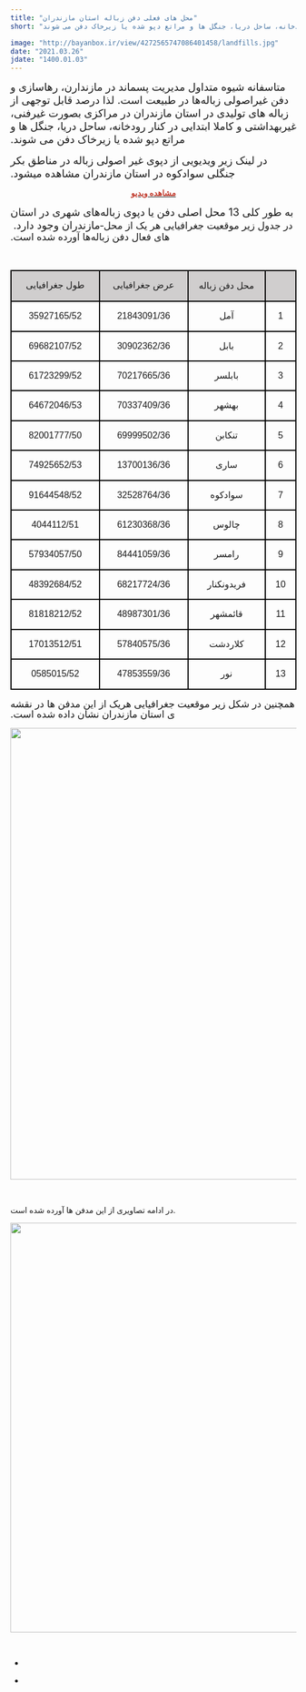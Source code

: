 ```yaml
---
title: "محل های فعلی دفن زباله استان مازندران"
short: "متاسفانه شیوه متداول مدیریت پسماند در مازندارن، رهاسازی و دفن غیراصولی زباله‌ها در طبیعت است. لذا درصد قابل توجهی از زباله ­های تولیدی در استان مازندران در مراکزی بصورت غیرفنی، غیربهداشتی و کاملا ابتدایی در کنار رودخانه، ساحل دریا، جنگل ­ها و مراتع دپو شده یا زیرخاک دفن می ­شوند."

image: "http://bayanbox.ir/view/4272565747086401458/landfills.jpg"
date: "2021.03.26"
jdate: "1400.01.03"
---
```


<div class="post">
<div class="body align"><div class="cnt">
<p><span lang="AR-SA" dir="RTL" style="font-size:14.0pt"><span style=" ">متاسفانه شیوه متداول مدیریت پسماند در مازندارن، رهاسازی و دفن غیراصولی زباله‌ها در طبیعت است. لذا درصد قابل توجهی از زباله ­های تولیدی در استان مازندران در مراکزی بصورت غیرفنی، غیربهداشتی و کاملا ابتدایی در کنار رودخانه، ساحل دریا، جنگل ­ها و مراتع دپو شده یا زیرخاک دفن می ­شوند.</span></span></p>
<p><span lang="AR-SA" dir="RTL" style="font-size:14.0pt"><span style=" ">در لینک زیر ویدیویی از دپوی غیر اصولی زباله در مناطق بکر جنگلی سوادکوه در استان مازندران مشاهده میشود. </span></span></p>
<p style="text-align: center;"><strong><a href="https://as1.cdn.asset.aparat.com/aparat-video/19c4e5f43d3b986f20ee835af6c56dde23477437-360p.mp4"><span style="color:#c0392b;">مشاهده ویدیو</span></a></strong></p>
<p><span lang="AR-SA" dir="RTL" style="font-size:14.0pt"><span style=" ">به طور کلی 13 محل اصلی دفن یا دپوی زباله‌های شهری در استان مازندران وجود دارد.&nbsp;</span></span><span lang="FA" dir="RTL" style="font-size:13.0pt"><span style="line-height:107%"><span style=" ">در جدول زیر موقعیت جغرافیایی هر یک از محل­ های فعال دفن زباله‌ها آورده شده است.</span></span></span></p>
<p><span lang="FA" dir="RTL" style="font-size:13.0pt"><span style="line-height:107%"><span style=" ">&nbsp;</span></span></span></p>
<table class="MsoTableGrid" dir="rtl" style="border-collapse:collapse; border:none" align="center"><tbody>
<tr>
<td valign="top" style="border-bottom:2px solid black; width:39px; padding:0cm 7px 0cm 7px; height:18px; background-color:#d0cece; border-top:2px solid black; border-right:2px solid black; border-left:2px solid black"><p align="center" dir="RTL" style="text-align:center">&nbsp;</p></td>
<td style="border-bottom:2px solid black; width:123px; padding:0cm 7px 0cm 7px; height:18px; background-color:#d0cece; border-top:2px solid black; border-right:none; border-left:2px solid black"><p align="center" dir="RTL" style="text-align:center"><span style="font-size:11pt"><span style="line-height:115%"><span style="direction:rtl"><span style="unicode-bidi:embed"><span style="font-family:Calibri,sans-serif"><span lang="FA" style="font-size:12.0pt"><span style="line-height:115%"><span style=" ">محل دفن زباله</span></span></span></span></span></span></span></span></p></td>
<td valign="top" style="border-bottom:2px solid black; width:142px; padding:0cm 7px 0cm 7px; height:18px; background-color:#d0cece; border-top:2px solid black; border-right:none; border-left:2px solid black"><p align="center" dir="RTL" style="text-align:center"><span style="font-size:11pt"><span style="line-height:115%"><span style="direction:rtl"><span style="unicode-bidi:embed"><span style="font-family:Calibri,sans-serif"><span lang="FA" style="font-size:12.0pt"><span style="line-height:115%"><span style=" ">عرض جغرافیایی</span></span></span></span></span></span></span></span></p></td>
<td valign="top" style="border-bottom:2px solid black; width:142px; padding:0cm 7px 0cm 7px; height:18px; background-color:#d0cece; border-top:2px solid black; border-right:none; border-left:2px solid black"><p align="center" dir="RTL" style="text-align:center"><span style="font-size:11pt"><span style="line-height:115%"><span style="direction:rtl"><span style="unicode-bidi:embed"><span style="font-family:Calibri,sans-serif"><span lang="FA" style="font-size:12.0pt"><span style="line-height:115%"><span style=" ">طول جغرافیایی</span></span></span></span></span></span></span></span></p></td>
</tr>
<tr>
<td valign="top" style="border-bottom:2px solid black; width:39px; padding:0cm 7px 0cm 7px; height:18px; border-top:none; border-right:2px solid black; border-left:2px solid black"><p align="center" dir="RTL" style="text-align:center"><span style="font-size:11pt"><span style="line-height:115%"><span style="direction:rtl"><span style="unicode-bidi:embed"><span style="font-family:Calibri,sans-serif"><span lang="FA" style="font-size:12.0pt"><span style="line-height:115%"><span style=" ">1</span></span></span></span></span></span></span></span></p></td>
<td style="border-bottom:2px solid black; width:123px; padding:0cm 7px 0cm 7px; height:18px; border-top:none; border-right:none; border-left:2px solid black"><p align="center" dir="RTL" style="text-align:center"><span style="font-size:11pt"><span style="line-height:115%"><span style="direction:rtl"><span style="unicode-bidi:embed"><span style="font-family:Calibri,sans-serif"><span lang="FA" style="font-size:12.0pt"><span style="line-height:115%"><span style=" ">آمل</span></span></span></span></span></span></span></span></p></td>
<td valign="top" style="border-bottom:2px solid black; width:142px; padding:0cm 7px 0cm 7px; height:18px; border-top:none; border-right:none; border-left:2px solid black"><p align="center" dir="RTL" style="text-align:center"><span style="font-size:11pt"><span style="line-height:115%"><span style="direction:rtl"><span style="unicode-bidi:embed"><span style="font-family:Calibri,sans-serif"><span lang="FA" style="font-size:12.0pt"><span style="line-height:115%"><span style=" ">21843091/36</span></span></span></span></span></span></span></span></p></td>
<td valign="top" style="border-bottom:2px solid black; width:142px; padding:0cm 7px 0cm 7px; height:18px; border-top:none; border-right:none; border-left:2px solid black"><p align="center" dir="RTL" style="text-align:center"><span style="font-size:11pt"><span style="line-height:115%"><span style="direction:rtl"><span style="unicode-bidi:embed"><span style="font-family:Calibri,sans-serif"><span lang="FA" style="font-size:12.0pt"><span style="line-height:115%"><span style=" ">35927165/52</span></span></span></span></span></span></span></span></p></td>
</tr>
<tr>
<td valign="top" style="border-bottom:2px solid black; width:39px; padding:0cm 7px 0cm 7px; height:18px; border-top:none; border-right:2px solid black; border-left:2px solid black"><p align="center" dir="RTL" style="text-align:center"><span style="font-size:11pt"><span style="line-height:115%"><span style="direction:rtl"><span style="unicode-bidi:embed"><span style="font-family:Calibri,sans-serif"><span lang="FA" style="font-size:12.0pt"><span style="line-height:115%"><span style=" ">2</span></span></span></span></span></span></span></span></p></td>
<td style="border-bottom:2px solid black; width:123px; padding:0cm 7px 0cm 7px; height:18px; border-top:none; border-right:none; border-left:2px solid black"><p align="center" dir="RTL" style="text-align:center"><span style="font-size:11pt"><span style="line-height:115%"><span style="direction:rtl"><span style="unicode-bidi:embed"><span style="font-family:Calibri,sans-serif"><span lang="FA" style="font-size:12.0pt"><span style="line-height:115%"><span style=" ">بابل</span></span></span></span></span></span></span></span></p></td>
<td valign="top" style="border-bottom:2px solid black; width:142px; padding:0cm 7px 0cm 7px; height:18px; border-top:none; border-right:none; border-left:2px solid black"><p align="center" dir="RTL" style="text-align:center"><span style="font-size:11pt"><span style="line-height:115%"><span style="direction:rtl"><span style="unicode-bidi:embed"><span style="font-family:Calibri,sans-serif"><span lang="FA" style="font-size:12.0pt"><span style="line-height:115%"><span style=" ">30902362/36</span></span></span></span></span></span></span></span></p></td>
<td valign="top" style="border-bottom:2px solid black; width:142px; padding:0cm 7px 0cm 7px; height:18px; border-top:none; border-right:none; border-left:2px solid black"><p align="center" dir="RTL" style="text-align:center"><span style="font-size:11pt"><span style="line-height:115%"><span style="direction:rtl"><span style="unicode-bidi:embed"><span style="font-family:Calibri,sans-serif"><span lang="FA" style="font-size:12.0pt"><span style="line-height:115%"><span style=" ">69682107/52</span></span></span></span></span></span></span></span></p></td>
</tr>
<tr>
<td valign="top" style="border-bottom:2px solid black; width:39px; padding:0cm 7px 0cm 7px; height:18px; border-top:none; border-right:2px solid black; border-left:2px solid black"><p align="center" dir="RTL" style="text-align:center"><span style="font-size:11pt"><span style="line-height:115%"><span style="direction:rtl"><span style="unicode-bidi:embed"><span style="font-family:Calibri,sans-serif"><span lang="FA" style="font-size:12.0pt"><span style="line-height:115%"><span style=" ">3</span></span></span></span></span></span></span></span></p></td>
<td style="border-bottom:2px solid black; width:123px; padding:0cm 7px 0cm 7px; height:18px; border-top:none; border-right:none; border-left:2px solid black"><p align="center" dir="RTL" style="text-align:center"><span style="font-size:11pt"><span style="line-height:115%"><span style="direction:rtl"><span style="unicode-bidi:embed"><span style="font-family:Calibri,sans-serif"><span lang="FA" style="font-size:12.0pt"><span style="line-height:115%"><span style=" ">بابلسر</span></span></span></span></span></span></span></span></p></td>
<td style="border-bottom:2px solid black; width:142px; padding:0cm 7px 0cm 7px; height:18px; border-top:none; border-right:none; border-left:2px solid black"><p align="center" dir="RTL" style="text-align:center"><span style="font-size:11pt"><span style="line-height:115%"><span style="direction:rtl"><span style="unicode-bidi:embed"><span style="font-family:Calibri,sans-serif"><span lang="FA" style="font-size:12.0pt"><span style="line-height:115%"><span style=" ">70217665/36</span></span></span></span></span></span></span></span></p></td>
<td style="border-bottom:2px solid black; width:142px; padding:0cm 7px 0cm 7px; height:18px; border-top:none; border-right:none; border-left:2px solid black"><p align="center" dir="RTL" style="text-align:center"><span style="font-size:11pt"><span style="line-height:115%"><span style="direction:rtl"><span style="unicode-bidi:embed"><span style="font-family:Calibri,sans-serif"><span lang="FA" style="font-size:12.0pt"><span style="line-height:115%"><span style=" ">61723299/52</span></span></span></span></span></span></span></span></p></td>
</tr>
<tr>
<td valign="top" style="border-bottom:2px solid black; width:39px; padding:0cm 7px 0cm 7px; height:18px; border-top:none; border-right:2px solid black; border-left:2px solid black"><p align="center" dir="RTL" style="text-align:center"><span style="font-size:11pt"><span style="line-height:115%"><span style="direction:rtl"><span style="unicode-bidi:embed"><span style="font-family:Calibri,sans-serif"><span lang="FA" style="font-size:12.0pt"><span style="line-height:115%"><span style=" ">4</span></span></span></span></span></span></span></span></p></td>
<td style="border-bottom:2px solid black; width:123px; padding:0cm 7px 0cm 7px; height:18px; border-top:none; border-right:none; border-left:2px solid black"><p align="center" dir="RTL" style="text-align:center"><span style="font-size:11pt"><span style="line-height:115%"><span style="direction:rtl"><span style="unicode-bidi:embed"><span style="font-family:Calibri,sans-serif"><span lang="FA" style="font-size:12.0pt"><span style="line-height:115%"><span style=" ">بهشهر</span></span></span></span></span></span></span></span></p></td>
<td valign="top" style="border-bottom:2px solid black; width:142px; padding:0cm 7px 0cm 7px; height:18px; border-top:none; border-right:none; border-left:2px solid black"><p align="center" dir="RTL" style="text-align:center"><span style="font-size:11pt"><span style="line-height:115%"><span style="direction:rtl"><span style="unicode-bidi:embed"><span style="font-family:Calibri,sans-serif"><span lang="FA" style="font-size:12.0pt"><span style="line-height:115%"><span style=" ">70337409/36</span></span></span></span></span></span></span></span></p></td>
<td valign="top" style="border-bottom:2px solid black; width:142px; padding:0cm 7px 0cm 7px; height:18px; border-top:none; border-right:none; border-left:2px solid black"><p align="center" dir="RTL" style="text-align:center"><span style="font-size:11pt"><span style="line-height:115%"><span style="direction:rtl"><span style="unicode-bidi:embed"><span style="font-family:Calibri,sans-serif"><span lang="FA" style="font-size:12.0pt"><span style="line-height:115%"><span style=" ">64672046/53</span></span></span></span></span></span></span></span></p></td>
</tr>
<tr>
<td valign="top" style="border-bottom:2px solid black; width:39px; padding:0cm 7px 0cm 7px; height:18px; border-top:none; border-right:2px solid black; border-left:2px solid black"><p align="center" dir="RTL" style="text-align:center"><span style="font-size:11pt"><span style="line-height:115%"><span style="direction:rtl"><span style="unicode-bidi:embed"><span style="font-family:Calibri,sans-serif"><span lang="FA" style="font-size:12.0pt"><span style="line-height:115%"><span style=" ">5</span></span></span></span></span></span></span></span></p></td>
<td style="border-bottom:2px solid black; width:123px; padding:0cm 7px 0cm 7px; height:18px; border-top:none; border-right:none; border-left:2px solid black"><p align="center" dir="RTL" style="text-align:center"><span style="font-size:11pt"><span style="line-height:115%"><span style="direction:rtl"><span style="unicode-bidi:embed"><span style="font-family:Calibri,sans-serif"><span lang="FA" style="font-size:12.0pt"><span style="line-height:115%"><span style=" ">تنکابن</span></span></span></span></span></span></span></span></p></td>
<td valign="top" style="border-bottom:2px solid black; width:142px; padding:0cm 7px 0cm 7px; height:18px; border-top:none; border-right:none; border-left:2px solid black"><p align="center" dir="RTL" style="text-align:center"><span style="font-size:11pt"><span style="line-height:115%"><span style="direction:rtl"><span style="unicode-bidi:embed"><span style="font-family:Calibri,sans-serif"><span lang="FA" style="font-size:12.0pt"><span style="line-height:115%"><span style=" ">69999502/36</span></span></span></span></span></span></span></span></p></td>
<td valign="top" style="border-bottom:2px solid black; width:142px; padding:0cm 7px 0cm 7px; height:18px; border-top:none; border-right:none; border-left:2px solid black"><p align="center" dir="RTL" style="text-align:center"><span style="font-size:11pt"><span style="line-height:115%"><span style="direction:rtl"><span style="unicode-bidi:embed"><span style="font-family:Calibri,sans-serif"><span lang="FA" style="font-size:12.0pt"><span style="line-height:115%"><span style=" ">82001777/50</span></span></span></span></span></span></span></span></p></td>
</tr>
<tr>
<td valign="top" style="border-bottom:2px solid black; width:39px; padding:0cm 7px 0cm 7px; height:18px; border-top:none; border-right:2px solid black; border-left:2px solid black"><p align="center" dir="RTL" style="text-align:center"><span style="font-size:11pt"><span style="line-height:115%"><span style="direction:rtl"><span style="unicode-bidi:embed"><span style="font-family:Calibri,sans-serif"><span lang="FA" style="font-size:12.0pt"><span style="line-height:115%"><span style=" ">6</span></span></span></span></span></span></span></span></p></td>
<td style="border-bottom:2px solid black; width:123px; padding:0cm 7px 0cm 7px; height:18px; border-top:none; border-right:none; border-left:2px solid black"><p align="center" dir="RTL" style="text-align:center"><span style="font-size:11pt"><span style="line-height:115%"><span style="direction:rtl"><span style="unicode-bidi:embed"><span style="font-family:Calibri,sans-serif"><span lang="FA" style="font-size:12.0pt"><span style="line-height:115%"><span style=" ">ساری</span></span></span></span></span></span></span></span></p></td>
<td valign="top" style="border-bottom:2px solid black; width:142px; padding:0cm 7px 0cm 7px; height:18px; border-top:none; border-right:none; border-left:2px solid black"><p align="center" dir="RTL" style="text-align:center"><span style="font-size:11pt"><span style="line-height:115%"><span style="direction:rtl"><span style="unicode-bidi:embed"><span style="font-family:Calibri,sans-serif"><span lang="FA" style="font-size:12.0pt"><span style="line-height:115%"><span style=" ">13700136/36</span></span></span></span></span></span></span></span></p></td>
<td valign="top" style="border-bottom:2px solid black; width:142px; padding:0cm 7px 0cm 7px; height:18px; border-top:none; border-right:none; border-left:2px solid black"><p align="center" dir="RTL" style="text-align:center"><span style="font-size:11pt"><span style="line-height:115%"><span style="direction:rtl"><span style="unicode-bidi:embed"><span style="font-family:Calibri,sans-serif"><span lang="FA" style="font-size:12.0pt"><span style="line-height:115%"><span style=" ">74925652/53</span></span></span></span></span></span></span></span></p></td>
</tr>
<tr>
<td valign="top" style="border-bottom:2px solid black; width:39px; padding:0cm 7px 0cm 7px; height:18px; border-top:none; border-right:2px solid black; border-left:2px solid black"><p align="center" dir="RTL" style="text-align:center"><span style="font-size:11pt"><span style="line-height:115%"><span style="direction:rtl"><span style="unicode-bidi:embed"><span style="font-family:Calibri,sans-serif"><span lang="FA" style="font-size:12.0pt"><span style="line-height:115%"><span style=" ">7</span></span></span></span></span></span></span></span></p></td>
<td style="border-bottom:2px solid black; width:123px; padding:0cm 7px 0cm 7px; height:18px; border-top:none; border-right:none; border-left:2px solid black"><p align="center" dir="RTL" style="text-align:center"><span style="font-size:11pt"><span style="line-height:115%"><span style="direction:rtl"><span style="unicode-bidi:embed"><span style="font-family:Calibri,sans-serif"><span lang="FA" style="font-size:12.0pt"><span style="line-height:115%"><span style=" ">سوادکوه</span></span></span></span></span></span></span></span></p></td>
<td valign="top" style="border-bottom:2px solid black; width:142px; padding:0cm 7px 0cm 7px; height:18px; border-top:none; border-right:none; border-left:2px solid black"><p align="center" dir="RTL" style="text-align:center"><span style="font-size:11pt"><span style="line-height:115%"><span style="direction:rtl"><span style="unicode-bidi:embed"><span style="font-family:Calibri,sans-serif"><span lang="FA" style="font-size:12.0pt"><span style="line-height:115%"><span style=" ">32528764/36</span></span></span></span></span></span></span></span></p></td>
<td valign="top" style="border-bottom:2px solid black; width:142px; padding:0cm 7px 0cm 7px; height:18px; border-top:none; border-right:none; border-left:2px solid black"><p align="center" dir="RTL" style="text-align:center"><span style="font-size:11pt"><span style="line-height:115%"><span style="direction:rtl"><span style="unicode-bidi:embed"><span style="font-family:Calibri,sans-serif"><span lang="FA" style="font-size:12.0pt"><span style="line-height:115%"><span style=" ">91644548/52</span></span></span></span></span></span></span></span></p></td>
</tr>
<tr>
<td valign="top" style="border-bottom:2px solid black; width:39px; padding:0cm 7px 0cm 7px; height:18px; border-top:none; border-right:2px solid black; border-left:2px solid black"><p align="center" dir="RTL" style="text-align:center"><span style="font-size:11pt"><span style="line-height:115%"><span style="direction:rtl"><span style="unicode-bidi:embed"><span style="font-family:Calibri,sans-serif"><span lang="FA" style="font-size:12.0pt"><span style="line-height:115%"><span style=" ">8</span></span></span></span></span></span></span></span></p></td>
<td style="border-bottom:2px solid black; width:123px; padding:0cm 7px 0cm 7px; height:18px; border-top:none; border-right:none; border-left:2px solid black"><p align="center" dir="RTL" style="text-align:center"><span style="font-size:11pt"><span style="line-height:115%"><span style="direction:rtl"><span style="unicode-bidi:embed"><span style="font-family:Calibri,sans-serif"><span lang="FA" style="font-size:12.0pt"><span style="line-height:115%"><span style=" ">چالوس</span></span></span></span></span></span></span></span></p></td>
<td valign="top" style="border-bottom:2px solid black; width:142px; padding:0cm 7px 0cm 7px; height:18px; border-top:none; border-right:none; border-left:2px solid black"><p align="center" dir="RTL" style="text-align:center"><span style="font-size:11pt"><span style="line-height:115%"><span style="direction:rtl"><span style="unicode-bidi:embed"><span style="font-family:Calibri,sans-serif"><span lang="FA" style="font-size:12.0pt"><span style="line-height:115%"><span style=" ">61230368/36</span></span></span></span></span></span></span></span></p></td>
<td valign="top" style="border-bottom:2px solid black; width:142px; padding:0cm 7px 0cm 7px; height:18px; border-top:none; border-right:none; border-left:2px solid black"><p align="center" dir="RTL" style="text-align:center"><span style="font-size:11pt"><span style="line-height:115%"><span style="direction:rtl"><span style="unicode-bidi:embed"><span style="font-family:Calibri,sans-serif"><span lang="FA" style="font-size:12.0pt"><span style="line-height:115%"><span style=" ">4044112/51</span></span></span></span></span></span></span></span></p></td>
</tr>
<tr>
<td valign="top" style="border-bottom:2px solid black; width:39px; padding:0cm 7px 0cm 7px; height:18px; border-top:none; border-right:2px solid black; border-left:2px solid black"><p align="center" dir="RTL" style="text-align:center"><span style="font-size:11pt"><span style="line-height:115%"><span style="direction:rtl"><span style="unicode-bidi:embed"><span style="font-family:Calibri,sans-serif"><span lang="FA" style="font-size:12.0pt"><span style="line-height:115%"><span style=" ">9</span></span></span></span></span></span></span></span></p></td>
<td style="border-bottom:2px solid black; width:123px; padding:0cm 7px 0cm 7px; height:18px; border-top:none; border-right:none; border-left:2px solid black"><p align="center" dir="RTL" style="text-align:center"><span style="font-size:11pt"><span style="line-height:115%"><span style="direction:rtl"><span style="unicode-bidi:embed"><span style="font-family:Calibri,sans-serif"><span lang="FA" style="font-size:12.0pt"><span style="line-height:115%"><span style=" ">رامسر</span></span></span></span></span></span></span></span></p></td>
<td valign="top" style="border-bottom:2px solid black; width:142px; padding:0cm 7px 0cm 7px; height:18px; border-top:none; border-right:none; border-left:2px solid black"><p align="center" dir="RTL" style="text-align:center"><span style="font-size:11pt"><span style="line-height:115%"><span style="direction:rtl"><span style="unicode-bidi:embed"><span style="font-family:Calibri,sans-serif"><span lang="FA" style="font-size:12.0pt"><span style="line-height:115%"><span style=" ">84441059/36</span></span></span></span></span></span></span></span></p></td>
<td valign="top" style="border-bottom:2px solid black; width:142px; padding:0cm 7px 0cm 7px; height:18px; border-top:none; border-right:none; border-left:2px solid black"><p align="center" dir="RTL" style="text-align:center"><span style="font-size:11pt"><span style="line-height:115%"><span style="direction:rtl"><span style="unicode-bidi:embed"><span style="font-family:Calibri,sans-serif"><span lang="FA" style="font-size:12.0pt"><span style="line-height:115%"><span style=" ">57934057/50</span></span></span></span></span></span></span></span></p></td>
</tr>
<tr>
<td valign="top" style="border-bottom:2px solid black; width:39px; padding:0cm 7px 0cm 7px; height:18px; border-top:none; border-right:2px solid black; border-left:2px solid black"><p align="center" dir="RTL" style="text-align:center"><span style="font-size:11pt"><span style="line-height:115%"><span style="direction:rtl"><span style="unicode-bidi:embed"><span style="font-family:Calibri,sans-serif"><span lang="FA" style="font-size:12.0pt"><span style="line-height:115%"><span style=" ">10</span></span></span></span></span></span></span></span></p></td>
<td style="border-bottom:2px solid black; width:123px; padding:0cm 7px 0cm 7px; height:18px; border-top:none; border-right:none; border-left:2px solid black"><p align="center" dir="RTL" style="text-align:center"><span style="font-size:11pt"><span style="line-height:115%"><span style="direction:rtl"><span style="unicode-bidi:embed"><span style="font-family:Calibri,sans-serif"><span lang="FA" style="font-size:12.0pt"><span style="line-height:115%"><span style=" ">فریدونکنار</span></span></span></span></span></span></span></span></p></td>
<td style="border-bottom:2px solid black; width:142px; padding:0cm 7px 0cm 7px; height:18px; border-top:none; border-right:none; border-left:2px solid black"><p align="center" dir="RTL" style="text-align:center"><span style="font-size:11pt"><span style="line-height:115%"><span style="direction:rtl"><span style="unicode-bidi:embed"><span style="font-family:Calibri,sans-serif"><span lang="FA" style="font-size:12.0pt"><span style="line-height:115%"><span style=" ">68217724/36</span></span></span></span></span></span></span></span></p></td>
<td style="border-bottom:2px solid black; width:142px; padding:0cm 7px 0cm 7px; height:18px; border-top:none; border-right:none; border-left:2px solid black"><p align="center" dir="RTL" style="text-align:center"><span style="font-size:11pt"><span style="line-height:115%"><span style="direction:rtl"><span style="unicode-bidi:embed"><span style="font-family:Calibri,sans-serif"><span lang="FA" style="font-size:12.0pt"><span style="line-height:115%"><span style=" ">48392684/52</span></span></span></span></span></span></span></span></p></td>
</tr>
<tr>
<td valign="top" style="border-bottom:2px solid black; width:39px; padding:0cm 7px 0cm 7px; height:18px; border-top:none; border-right:2px solid black; border-left:2px solid black"><p align="center" dir="RTL" style="text-align:center"><span style="font-size:11pt"><span style="line-height:115%"><span style="direction:rtl"><span style="unicode-bidi:embed"><span style="font-family:Calibri,sans-serif"><span lang="FA" style="font-size:12.0pt"><span style="line-height:115%"><span style=" ">11</span></span></span></span></span></span></span></span></p></td>
<td style="border-bottom:2px solid black; width:123px; padding:0cm 7px 0cm 7px; height:18px; border-top:none; border-right:none; border-left:2px solid black"><p align="center" dir="RTL" style="text-align:center"><span style="font-size:11pt"><span style="line-height:115%"><span style="direction:rtl"><span style="unicode-bidi:embed"><span style="font-family:Calibri,sans-serif"><span lang="FA" style="font-size:12.0pt"><span style="line-height:115%"><span style=" ">قائمشهر</span></span></span></span></span></span></span></span></p></td>
<td style="border-bottom:2px solid black; width:142px; padding:0cm 7px 0cm 7px; height:18px; border-top:none; border-right:none; border-left:2px solid black"><p align="center" dir="RTL" style="text-align:center"><span style="font-size:11pt"><span style="line-height:115%"><span style="direction:rtl"><span style="unicode-bidi:embed"><span style="font-family:Calibri,sans-serif"><span lang="FA" style="font-size:12.0pt"><span style="line-height:115%"><span style=" ">48987301/36</span></span></span></span></span></span></span></span></p></td>
<td style="border-bottom:2px solid black; width:142px; padding:0cm 7px 0cm 7px; height:18px; border-top:none; border-right:none; border-left:2px solid black"><p align="center" dir="RTL" style="text-align:center"><span style="font-size:11pt"><span style="line-height:115%"><span style="direction:rtl"><span style="unicode-bidi:embed"><span style="font-family:Calibri,sans-serif"><span lang="FA" style="font-size:12.0pt"><span style="line-height:115%"><span style=" ">81818212/52</span></span></span></span></span></span></span></span></p></td>
</tr>
<tr>
<td valign="top" style="border-bottom:2px solid black; width:39px; padding:0cm 7px 0cm 7px; height:18px; border-top:none; border-right:2px solid black; border-left:2px solid black"><p align="center" dir="RTL" style="text-align:center"><span style="font-size:11pt"><span style="line-height:115%"><span style="direction:rtl"><span style="unicode-bidi:embed"><span style="font-family:Calibri,sans-serif"><span lang="FA" style="font-size:12.0pt"><span style="line-height:115%"><span style=" ">12</span></span></span></span></span></span></span></span></p></td>
<td style="border-bottom:2px solid black; width:123px; padding:0cm 7px 0cm 7px; height:18px; border-top:none; border-right:none; border-left:2px solid black"><p align="center" dir="RTL" style="text-align:center"><span style="font-size:11pt"><span style="line-height:115%"><span style="direction:rtl"><span style="unicode-bidi:embed"><span style="font-family:Calibri,sans-serif"><span lang="FA" style="font-size:12.0pt"><span style="line-height:115%"><span style=" ">کلاردشت</span></span></span></span></span></span></span></span></p></td>
<td valign="top" style="border-bottom:2px solid black; width:142px; padding:0cm 7px 0cm 7px; height:18px; border-top:none; border-right:none; border-left:2px solid black"><p align="center" dir="RTL" style="text-align:center"><span style="font-size:11pt"><span style="line-height:115%"><span style="direction:rtl"><span style="unicode-bidi:embed"><span style="font-family:Calibri,sans-serif"><span lang="FA" style="font-size:12.0pt"><span style="line-height:115%"><span style=" ">57840575/36</span></span></span></span></span></span></span></span></p></td>
<td valign="top" style="border-bottom:2px solid black; width:142px; padding:0cm 7px 0cm 7px; height:18px; border-top:none; border-right:none; border-left:2px solid black"><p align="center" dir="RTL" style="text-align:center"><span style="font-size:11pt"><span style="line-height:115%"><span style="direction:rtl"><span style="unicode-bidi:embed"><span style="font-family:Calibri,sans-serif"><span lang="FA" style="font-size:12.0pt"><span style="line-height:115%"><span style=" ">17013512/51</span></span></span></span></span></span></span></span></p></td>
</tr>
<tr>
<td valign="top" style="border-bottom:2px solid black; width:39px; padding:0cm 7px 0cm 7px; height:18px; border-top:none; border-right:2px solid black; border-left:2px solid black"><p align="center" dir="RTL" style="text-align:center"><span style="font-size:11pt"><span style="line-height:115%"><span style="direction:rtl"><span style="unicode-bidi:embed"><span style="font-family:Calibri,sans-serif"><span lang="FA" style="font-size:12.0pt"><span style="line-height:115%"><span style=" ">13</span></span></span></span></span></span></span></span></p></td>
<td style="border-bottom:2px solid black; width:123px; padding:0cm 7px 0cm 7px; height:18px; border-top:none; border-right:none; border-left:2px solid black"><p align="center" dir="RTL" style="text-align:center"><span style="font-size:11pt"><span style="line-height:115%"><span style="direction:rtl"><span style="unicode-bidi:embed"><span style="font-family:Calibri,sans-serif"><span lang="FA" style="font-size:12.0pt"><span style="line-height:115%"><span style=" ">نور</span></span></span></span></span></span></span></span></p></td>
<td valign="top" style="border-bottom:2px solid black; width:142px; padding:0cm 7px 0cm 7px; height:18px; border-top:none; border-right:none; border-left:2px solid black"><p align="center" dir="RTL" style="text-align:center"><span style="font-size:11pt"><span style="line-height:115%"><span style="direction:rtl"><span style="unicode-bidi:embed"><span style="font-family:Calibri,sans-serif"><span lang="FA" style="font-size:12.0pt"><span style="line-height:115%"><span style=" ">47853559/36</span></span></span></span></span></span></span></span></p></td>
<td valign="top" style="border-bottom:2px solid black; width:142px; padding:0cm 7px 0cm 7px; height:18px; border-top:none; border-right:none; border-left:2px solid black"><p align="center" dir="RTL" style="text-align:center"><span style="font-size:11pt"><span style="line-height:115%"><span style="direction:rtl"><span style="unicode-bidi:embed"><span style="font-family:Calibri,sans-serif"><span lang="FA" style="font-size:12.0pt"><span style="line-height:115%"><span style=" ">0585015/52</span></span></span></span></span></span></span></span></p></td>
</tr>
</tbody></table>
<p></p>
<p><span lang="FA" dir="RTL" style="font-size:13.0pt"><span style="line-height:107%"><span style=" ">همچنین در شکل زیر&nbsp;موقعیت جغرافیایی هریک از این مدفن ها در نقشه ­ی استان مازندران نشان داده شده است.</span></span></span></p>
<p style="text-align: center;"><a target="_blank" href="//bayanbox.ir/info/4272565747086401458/landfills"><img height="794" width="1122" src="http://bayanbox.ir/view/4272565747086401458/landfills.jpg"></a></p>
<p>&nbsp;</p>
<p>در ادامه تصاویری از این مدفن ها آورده شده است.</p>
<div style="text-align: center;">
<img height="720" width="1280" src="http://bayanbox.ir/view/5039998006582656165/Presentation1.jpg"></div>
<p>&nbsp;</p>
</div></div>
<div class="post_detail">
<div class="cnt">
<div class="det_left">
<ul>
<li class="nobg"><span class="date"></span></li>
</ul>
</div>
<div class="det_right">
<ul>
<li><span class="author"></span></li>
</ul>
</div>
<div class="clear"></div>
</div>
</div></div>
